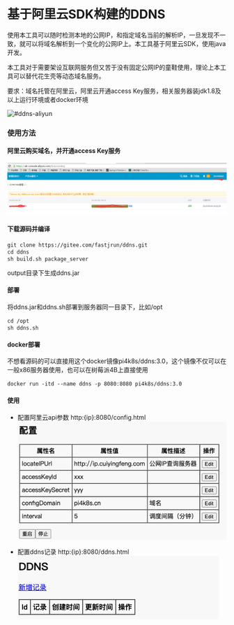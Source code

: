 # 基于阿里云SDK构建的DDNS

使用本工具可以随时检测本地的公网IP，和指定域名当前的解析IP，一旦发现不一致，就可以将域名解析到一个变化的公网IP上。本工具基于阿里云SDK，使用java开发。

本工具对于需要架设互联网服务但又苦于没有固定公网IP的童鞋使用，理论上本工具可以替代花生壳等动态域名服务。

要求：域名托管在阿里云，阿里云开通access Key服务，相关服务器装jdk1.8及以上运行环境或者docker环境

![#ddns-aliyun](http://assets.processon.com/chart_image/63056ec463768906ff5f9160.png "概念和设计思路")


### 使用方法
#### 阿里云购买域名，并开通access Key服务 
![输入图片说明](static/images/aliyun.png)

#### 下载源码并编译
```
git clone https://gitee.com/fastjrun/ddns.git
cd ddns
sh build.sh package_server
```
output目录下生成ddns.jar
#### 部署
将ddns.jar和ddns.sh部署到服务器同一目录下，比如/opt
```
cd /opt
sh ddns.sh
```
#### docker部署
不想看源码的可以直接用这个docker镜像pi4k8s/ddns:3.0，这个镜像不仅可以在一般x86服务器使用，也可以在树莓派4B上直接使用
```
docker run -itd --name ddns -p 8080:8080 pi4k8s/ddns:3.0
```
#### 使用
- 配置阿里云api参数 
http:{ip}:8080/config.html
  ![输入图片说明](static/images/config.png)

- 配置ddns记录
http:{ip}:8080/ddns.html
  ![输入图片说明](static/images/ddns.png)